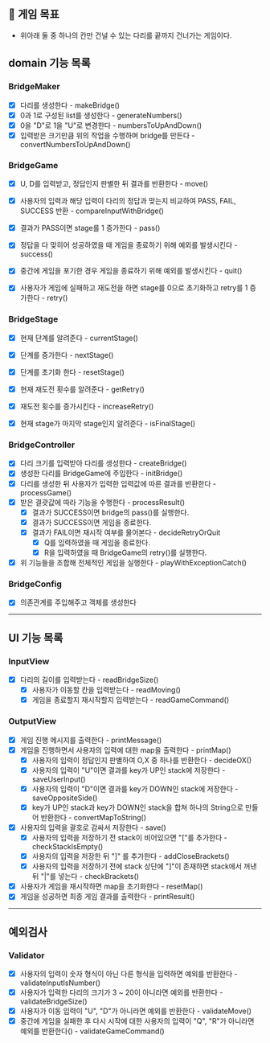 ## 🚀 게임 목표
- 위아래 둘 중 하나의 칸만 건널 수 있는 다리를 끝까지 건너가는 게임이다.

## domain 기능 목록

### BridgeMaker
 - [x] 다리를 생성한다 - makeBridge()
 - [x] 0과 1로 구성된 list를 생성한다 - generateNumbers()
 - [x] 0을 "D"로 1을 "U"로 변경한다 - numbersToUpAndDown()
 - [x] 입력받은 크기만큼 위의 작업을 수행하며 bridge를 만든다 - convertNumbersToUpAndDown()

### BridgeGame
- [x] U, D를 입력받고, 정답인지 판별한 뒤 결과를 반환한다 - move()
- [x] 사용자의 입력과 해당 입력이 다리의 정답과 맞는지 비교하여 PASS, FAIL, SUCCESS 반환 - compareInputWithBridge()
- [x] 결과가 PASS이면 stage를 1 증가한다 - pass()
- [x] 정답을 다 맞히어 성공하였을 때 게임을 종료하기 위해 예외를 발생시킨다 - success()
- [x] 중간에 게임을 포기한 경우 게임을 종료하기 위해 예외를 발생시킨다 - quit()
- [x] 사용자가 게임에 실패하고 재도전을 하면 stage를 0으로 초기화하고 retry를 1 증가한다 - retry()
 

### BridgeStage
 - [x] 현재 단계를 알려준다 - currentStage()
 - [x] 단계를 증가한다 - nextStage()
 - [x] 단계를 초기화 한다 - resetStage()
 - [x] 현재 재도전 횟수를 알려준다 - getRetry()
 - [x] 재도전 횟수를 증가시킨다 - increaseRetry()
 - [x] 현재 stage가 마지막 stage인지 알려준다 - isFinalStage()


### BridgeController
- [x] 다리 크기를 입력받아 다리를 생성한다 - createBridge()
- [x] 생성한 다리를 BridgeGame에 주입한다 - initBridge()
- [x] 다리를 생성한 뒤 사용자가 입력한 입력값에 따른 결과를 반환한다 - processGame()
- [x] 받은 결괏값에 따라 기능을 수행한다 - processResult()
  - [x] 결과가 SUCCESS이면 bridge의 pass()를 실행한다.
  - [x] 결과가 SUCCESS이면 게임을 종료한다.
  - [x] 결과가 FAIL이면 재시작 여부를 물어본다 - decideRetryOrQuit
      -[x] Q를 입력하였을 때 게임을 종료한다.
      -[x] R을 입력하였을 때 BridgeGame의 retry()를 실행한다.
- [x] 위 기능들을 조합해 전체적인 게임을 실행한다 - playWithExceptionCatch()

### BridgeConfig
 - [x] 의존관계를 주입해주고 객체를 생성한다

---

## UI 기능 목록
### InputView
 - [x] 다리의 길이를 입력받는다 - readBridgeSize()
   - [x] 사용자가 이동할 칸을 입력받는다 - readMoving()
   - [x] 게임을 종료할지 재시작할지 입력받는다 - readGameCommand()

### OutputView
 - [x] 게임 진행 메시지를 출력한다 - printMessage()
 - [x] 게임을 진행하면서 사용자의 입력에 대한 map을 출력한다 - printMap()
    - [x] 사용자의 입력이 정답인지 판별하여 O,X 중 하나를 반환한다 - decideOX()
    - [x] 사용자의 입력이 "U"이면 결과를 key가 UP인 stack에 저장한다 - saveUserInput()
    - [x] 사용자의 입력이 "D"이면 결과를 key가 DOWN인 stack에 저장한다 - saveOppositeSide()
    - [x] key가 UP인 stack과 key가 DOWN인 stack을 합쳐 하나의 String으로 만들어 반환한다 - convertMapToString()
 - [x] 사용자의 입력을 괄호로 감싸서 저장한다 - save()
    - [x] 사용자의 입력을 저장하기 전 stack이 비어있으면 "["를 추가한다 - checkStackIsEmpty()
    - [x] 사용자의 입력을 저장한 뒤 "]" 를 추가한다 - addCloseBrackets()
    - [x] 사용자의 입력을 저장하기 전에 stack 상단에 "]"이 존재하면 stack에서 꺼낸 뒤 "|"를 넣는다 - checkBrackets()
 - [x] 사용자가 게임을 재시작하면 map을 초기화한다 - resetMap()
 - [x] 게임을 성공하면 최종 게임 결과를 출력한다 - printResult()

---
## 예외검사
### Validator
 - [x] 사용자의 입력이 숫자 형식이 아닌 다른 형식을 입력하면 예외를 반환한다 - validateInputIsNumber()
 - [x] 사용자가 입력한 다리의 크기가 3 ~ 20이 아니라면 예외를 반환한다 - validateBridgeSize()
 - [x] 사용자가 이동 입력이 "U", "D"가 아니라면 예외를 반환한다 - validateMove()
 - [x] 중간에 게임을 실패한 후 다시 시작에 대한 사용자의 입력이 "Q", "R"가 아니라면 예외를 반환한다() - validateGameCommand()
